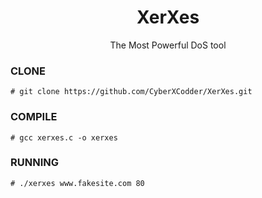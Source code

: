 <h1 align="center">XerXes</h1>
<p align="center">
  The Most Powerful DoS tool
</p>

### CLONE
```
# git clone https://github.com/CyberXCodder/XerXes.git
```

### COMPILE
```
# gcc xerxes.c -o xerxes
```

### RUNNING
```
# ./xerxes www.fakesite.com 80
```

